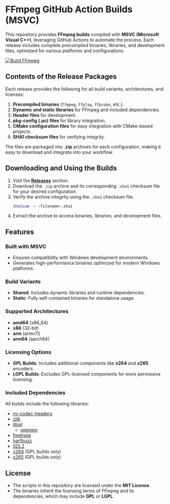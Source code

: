 # FFmpeg GitHub Action Builds (MSVC)

This repository provides **FFmpeg builds** compiled with **MSVC (Microsoft Visual C++)**, leveraging GitHub Actions to automate the process. Each release includes complete precompiled binaries, libraries, and development files, optimized for various platforms and configurations.

[![Build FFmpeg](https://github.com/System233/ffmpeg-builds/actions/workflows/build.yml/badge.svg)](https://github.com/System233/ffmpeg-builds/actions/workflows/build.yml)

## Contents of the Release Packages

Each release provides the following for all build variants, architectures, and licenses:

1. **Precompiled binaries** (`ffmpeg`, `ffplay`, `ffprobe`, etc.).
2. **Dynamic and static libraries** for FFmpeg and included dependencies.
3. **Header files** for development.
4. **pkg-config (.pc) files** for library integration.
5. **CMake configuration files** for easy integration with CMake-based projects.
6. **SHA1 checksum files** for verifying integrity.

The files are packaged into **.zip** archives for each configuration, making it easy to download and integrate into your workflow.

## Downloading and Using the Builds

1. Visit the **[Releases](https://github.com/System233/ffmpeg-msvc-prebuilt/releases)** section.
2. Download the `.zip` archive and its corresponding `.sha1` checksum file for your desired configuration.
3. Verify the archive integrity using the `.sha1` checksum file.
   ```sh
   sha1sum -c <filename>.sha1
   ```
4. Extract the archive to access binaries, libraries, and development files.

## Features

### Built with MSVC

- Ensures compatibility with Windows development environments.
- Generates high-performance binaries optimized for modern Windows platforms.

### Build Variants

- **Shared**: Includes dynamic libraries and runtime dependencies.
- **Static**: Fully self-contained binaries for standalone usage.

### Supported Architectures

- **amd64** (x86_64)
- **x86** (32-bit)
- **arm** (armv7l)
- **arm64** (aarch64)

### Licensing Options

- **GPL Builds**: Includes additional components like **x264** and **x265** encoders.
- **LGPL Builds**: Excludes GPL-licensed components for more permissive licensing.

### Included Dependencies

All builds include the following libraries:

- [nv-codec-headers](https://github.com/FFmpeg/nv-codec-headers.git)
- [zlib](https://github.com/madler/zlib.git)
- [libjxl](https://github.com/libjxl/libjxl.git)
  - [openexr](https://github.com/AcademySoftwareFoundation/openexr.git)
- [freetype](https://gitlab.freedesktop.org/freetype/freetype.git)
- [harfbuzz](https://github.com/harfbuzz/harfbuzz.git)
- [SDL2](https://github.com/libsdl-org/SDL.git)
- [x264](https://code.videolan.org/videolan/x264.git) (GPL builds only)
- [x265](https://bitbucket.org/multicoreware/x265_git.git) (GPL builds only)

## License

- The scripts in this repository are licensed under the **MIT License**.
- The binaries inherit the licensing terms of FFmpeg and its dependencies, which may include **GPL** or **LGPL**.
